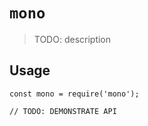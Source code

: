 # `mono`

> TODO: description

## Usage

```
const mono = require('mono');

// TODO: DEMONSTRATE API
```
